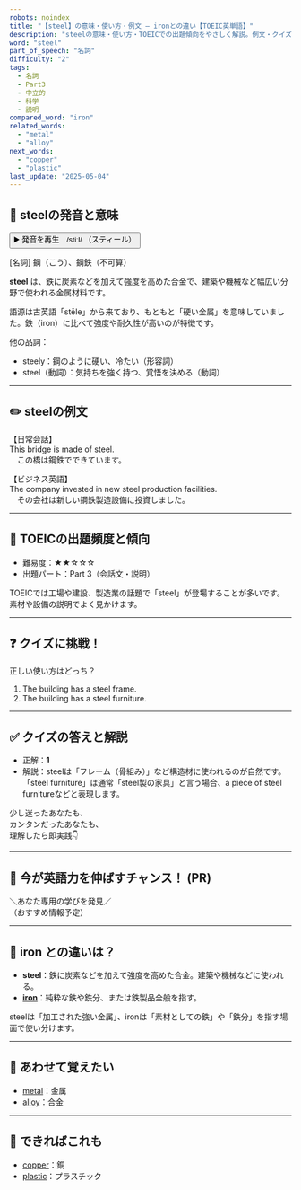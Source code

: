 ```yaml
---
robots: noindex
title: "【steel】の意味・使い方・例文 ― ironとの違い【TOEIC英単語】"
description: "steelの意味・使い方・TOEICでの出題傾向をやさしく解説。例文・クイズ付きでironとの違いもわかりやすく学べます。"
word: "steel"
part_of_speech: "名詞"
difficulty: "2"
tags:
  - 名詞
  - Part3
  - 中立的
  - 科学
  - 説明
compared_word: "iron"
related_words:
  - "metal"
  - "alloy"
next_words:
  - "copper"
  - "plastic"
last_update: "2025-05-04"
---
```


## 🔰 steelの発音と意味

<button class="play-audio" onclick="playTTS('steel')">
  <span class="play-audio-main">
    ▶️ 発音を再生　/stiːl/
  </span>
  <span class="play-audio-sub">
    （スティール）
  </span>
</button>

[名詞] 鋼（こう）、鋼鉄（不可算）

**steel** は、鉄に炭素などを加えて強度を高めた合金で、建築や機械など幅広い分野で使われる金属材料です。

語源は古英語「stēle」から来ており、もともと「硬い金属」を意味していました。鉄（iron）に比べて強度や耐久性が高いのが特徴です。

他の品詞：  
- steely：鋼のように硬い、冷たい（形容詞）
- steel（動詞）：気持ちを強く持つ、覚悟を決める（動詞）

---

## ✏️ steelの例文

【日常会話】  
This bridge is made of steel.  
　この橋は鋼鉄でできています。

【ビジネス英語】  
The company invested in new steel production facilities.  
　その会社は新しい鋼鉄製造設備に投資しました。

---

## 🎯 TOEICの出題頻度と傾向

- 難易度：★★☆☆☆
- 出題パート：Part 3（会話文・説明）

TOEICでは工場や建設、製造業の話題で「steel」が登場することが多いです。素材や設備の説明でよく見かけます。

---

## ❓ クイズに挑戦！

正しい使い方はどっち？

1. The building has a steel frame.  
2. The building has a steel furniture.

---

## ✅ クイズの答えと解説

- 正解：**1**
- 解説：steelは「フレーム（骨組み）」など構造材に使われるのが自然です。「steel furniture」は通常「steel製の家具」と言う場合、a piece of steel furnitureなどと表現します。

少し迷ったあなたも、  
カンタンだったあなたも、  
理解したら即実践👇️

---

## 🚀 今が英語力を伸ばすチャンス！ (PR)

<div class="info-center">
＼あなた専用の学びを発見／<br>  
（おすすめ情報予定）
</div>

---

## 🤔  iron との違いは？

- **steel**：鉄に炭素などを加えて強度を高めた合金。建築や機械などに使われる。
- **[iron](/word/iron)**：純粋な鉄や鉄分、または鉄製品全般を指す。

steelは「加工された強い金属」、ironは「素材としての鉄」や「鉄分」を指す場面で使い分けます。

---

## 🧩 あわせて覚えたい

- [metal](/word/metal)：金属
- [alloy](/word/alloy)：合金

---

## 📖 できればこれも

- [copper](/word/copper)：銅
- [plastic](/word/plastic)：プラスチック

<!-- cvid: aid23_bid22 -->
